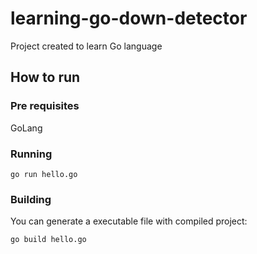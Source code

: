 # learning-go-down-detector

Project created to learn Go language

## How to run

### Pre requisites

GoLang

### Running

`go run hello.go`

### Building

You can generate a executable file with compiled project:

`go build hello.go`
